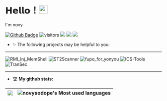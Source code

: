 # 𝗛𝗲𝗹𝗹𝗼！<img src="https://user-images.githubusercontent.com/5679180/79618120-0daffb80-80be-11ea-819e-d2b0fa904d07.gif" width="27px"> 

I'm novy

[![Github Badge](https://img.shields.io/badge/-Github-232323?style=flat-square&logo=Github&logoColor=white&link=https://github.com/novysodope)](https://github.com/novysodope)
![visitors](https://visitor-badge.laobi.icu/badge?page_id=novysodope)
[![](https://img.shields.io/badge/%E5%85%AC%E4%BC%97%E5%8F%B7-白帽100安全攻防实验室-71f9fe?logo=WeChat)](https://mp.weixin.qq.com/mp/profile_ext?action=home&__biz=MzIxMDYyNTk3Nw==&scene=124#wechat_redirect)
[![](https://img.shields.io/badge/Blog-novysodope.github.io-FFB90F?logo=icon)](https://novysodope.github.io)
[![](https://img.shields.io/github/followers/novysodope?label=follow%20me&style=social)](https://github.com/novysodope/)

- ✨ The following projects may be helpful to you:
<hr/>

![RMI_Inj_MemShell](https://github-stats.ubrong.com/api/pin/?username=novysodope&repo=RMI_Inj_MemShell&theme=default)
![ST2Scanner](https://github-stats.ubrong.com/api/pin/?username=novysodope&repo=ST2Scanner&theme=default)
![fupo_for_yonyou](https://github-stats.ubrong.com/api/pin/?username=novysodope&repo=fupo_for_yonyou&theme=default)
![ICS-Tools](https://github-stats.ubrong.com/api/pin/?username=Fupo-series&repo=ICS-Tools&theme=default)
![TranSec](https://github-stats.ubrong.com/api/pin/?username=TianWen-Lab&repo=TranSec&theme=default)
<hr/>

- 🏆 **My github stats:**

|![](https://github-readme-stats.vercel.app/api?username=novysodope)|![novysodope's Most used languages](https://github-readme-stats.vercel.app/api/top-langs/?username=novysodope&layout=compact&hide_border=true&langs_count=10)|
|-|-|
